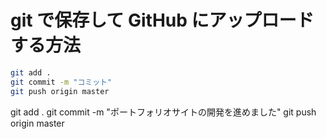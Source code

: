# git で保存して GitHub にアップロードする方法

```bash
git add .
git commit -m "コミット"
git push origin master
```

git add .
git commit -m "ポートフォリオサイトの開発を進めました"
git push origin master

